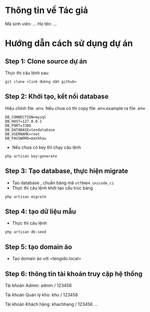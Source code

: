 # Thông tin về Tác giả
Mã sinh viên: ...
Họ tên: ...

# Hướng dẫn cách sử dụng dự án
## Step 1: Clone source dự án
Thực thi câu lệnh sau:
```
git clone <link đường dẫn github>
```

## Step 2: Khởi tạo, kết nối database
Hiệu chỉnh file .env. Nếu chưa có thì copy file .env.example ra file .env
```
DB_CONNECTION=mysql
DB_HOST=127.0.0.1
DB_PORT=3306
DB_DATABASE=tendatabase
DB_USERNAME=root
DB_PASSWORD=matkhau
```
- Nếu chưa có key thì chạy câu lệnh
```
php artisan key:generate
```

## Step 3: Tạo database, thực hiện migrate
- Tạo database <tengido>, chuẩn bảng mã `utf8mb4_unicode_ci`
- Thực thi câu lệnh khởi tạo cấu trúc bảng
```
php artisan migrate
```

## Step 4: tạo dữ liệu mẫu
- Thực thi câu lệnh
```
php artisan db:seed
```

## Step 5: tạo domain ảo
- Tạo domain ảo với <tengido.local>

## Step 6: thông tin tài khoản truy cập hệ thống
Tài khoản Admin:
admin / 123456

Tài khoản Quản lý kho:
kho / 123456

Tài khoản Khách hàng:
khachhang / 123456
...
